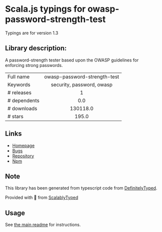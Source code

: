 
# Scala.js typings for owasp-password-strength-test

Typings are for version 1.3

## Library description:
A password-strength tester based upon the OWASP guidelines for enforcing strong passwords.

|                    |                 |
| ------------------ | :-------------: |
| Full name          | owasp-password-strength-test |
| Keywords           | security, password, owasp |
| # releases         | 1 |
| # dependents       | 0.0 |
| # downloads        | 130118.0 |
| # stars            | 195.0 |

## Links
- [Homepage](https://github.com/nowsecure/owasp-password-strength-test)
- [Bugs](https://github.com/nowsecure/owasp-password-strength-test/issues)
- [Repository](https://github.com/nowsecure/owasp-password-strength-test)
- [Npm](https://www.npmjs.com/package/owasp-password-strength-test)
    


## Note
This library has been generated from typescript code from [DefinitelyTyped](https://definitelytyped.org).

Provided with :purple_heart: from [ScalablyTyped](https://github.com/oyvindberg/ScalablyTyped)

## Usage
See [the main readme](../../readme.md) for instructions.


